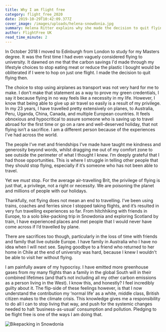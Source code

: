 ```yaml
---
title: Why I am flight free
category: flight_free_2020
date: 2019-10-29T10:42:09.377Z
cover_image: /images/uploads/helena-snowdonia.jpg
summary: Helena Ritter explains why she made the decision to quit flying
author: FlightFree UK
read_time_minute: 2
---
```

In October 2018 I moved to Edinburgh from London to study for my Masters degree. It was the first time I had even vaguely considered flying to university. It dawned on me that the carbon savings I'd made through my lifestyle choices to stop eating meat or reduce the plastic I bought would be obliterated if I were to hop on just one flight. I made the decision to quit flying then.

The choice to stop using airplanes as transport was not very hard for me to make. I don’t make that statement as a way to prove my green credentials, I say it because flying in no way feels like a necessity in my life. However, I know that being able to give up air travel so easily is a result of my privilege. In my 23 years, I have travelled pretty extensively on planes, to Australia, Peru, Uganda, China, Canada, and multiple European countries. It feels obnoxious and hypocritical to assure someone who is saving up to travel abroad for the first time or go on a rare and well-deserved holiday, that not flying isn’t a sacrifice. I am a different person because of the experiences I’ve had across the world. 

The people I’ve met and friendships I’ve made have taught me kindness and generosity beyond words, whilst dragging me out of my comfort zone to see outside the perimeter of what I thought I knew. I’m deeply grateful that I had those opportunities. This is where I struggle in telling other people that they should stop flying, especially if it’s someone who has not been able to travel. 

Yet we _must_ stop. For the average air-travelling Brit, the privilege of flying is just that, a privilege, not a right or necessity. We are poisoning the planet and millions of people with our holidays.

Thankfully, not flying does not mean an end to travelling. I’ve been using trains, coaches and ferries since I stopped taking flights, and it’s resulted in very fun travelling experiences so far. From hitchhiking with friends in Europe, to a solo bike-packing trip in Snowdonia and exploring Scotland by train, I have experienced places and met people that I would never have come across if I’d travelled by plane. 

There are sacrifices too though, particularly in the loss of time with friends and family that live outside Europe. I have family in Australia who I have no idea when I will next see. Saying goodbye to a friend who returned to her home in Chile at the end of university was hard, because I knew I wouldn't be able to visit her without flying. 

I am painfully aware of my hypocrisy.  I have emitted more greenhouse gases from my many flights than a family in the global South will in their combined lifetimes (and that’s not including all my other carbon emissions as a person living in the West). I know this, and honestly? I feel incredibly guilty about it. The flip-side of these feelings however, is that I now understand the contribution my ‘normal life’ as a white, middle class, British citizen makes to the climate crisis. This knowledge gives me a responsibility to do all I can to stop living that way, and push for the systemic changes needed to halt ‘business-as-usual’ consumption and pollution. Pledging to be flight free is one of the ways I am doing that.

![](/images/uploads/blog-3.jpeg "Bikepacking in Snowdonia")
